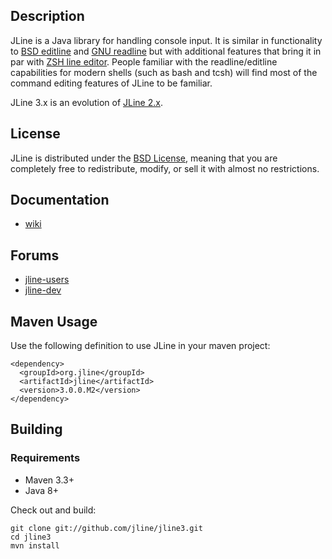 <!--

    Copyright (c) 2002-2016, the original author or authors.

    This software is distributable under the BSD license. See the terms of the
    BSD license in the documentation provided with this software.

    http://www.opensource.org/licenses/bsd-license.php

-->
Description
-----------

JLine is a Java library for handling console input. It is similar in functionality to [BSD editline](http://www.thrysoee.dk/editline/) and [GNU readline](http://www.gnu.org/s/readline/) but with additional features that bring it in par with [ZSH line editor](http://zsh.sourceforge.net/Doc/Release/Zsh-Line-Editor.html). People familiar with the readline/editline capabilities for modern shells (such as bash and tcsh) will find most of the command editing features of JLine to be familiar.

JLine 3.x is an evolution of [JLine 2.x](https://github.com/jline/jline2).

License
-------

JLine is distributed under the [BSD License](http://www.opensource.org/licenses/bsd-license.php), meaning that you are completely free to redistribute, modify, or sell it with almost no restrictions.

Documentation
-------------

* [wiki](https://github.com/jline/jline2/wiki)

Forums
------

* [jline-users](https://groups.google.com/group/jline-users)
* [jline-dev](https://groups.google.com/group/jline-dev)

Maven Usage
-----------

Use the following definition to use JLine in your maven project:

    <dependency>
      <groupId>org.jline</groupId>
      <artifactId>jline</artifactId>
      <version>3.0.0.M2</version>
    </dependency>

Building
--------

### Requirements

* Maven 3.3+
* Java 8+

Check out and build:

    git clone git://github.com/jline/jline3.git
    cd jline3
    mvn install

